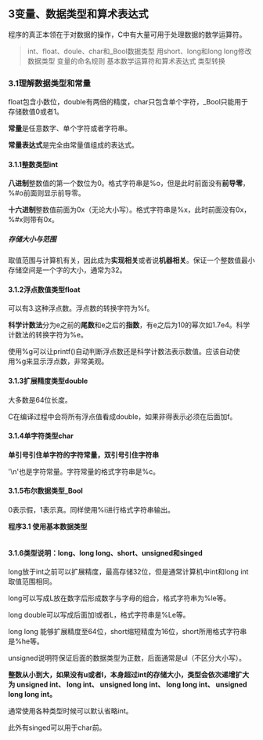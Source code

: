 ## 3变量、数据类型和算术表达式
程序的真正本领在于对数据的操作，C中有大量可用于处理数据的数学运算符。
>int、float、doule、char和_Bool数据类型
>用short、long和long long修改数据类型
>变量的命名规则
>基本数学运算符和算术表达式
>类型转换


### 3.1理解数据类型和常量
float包含小数位，double有两倍的精度，char只包含单个字符，_Bool只能用于存储数值0或者1。

**常量**是任意数字、单个字符或者字符串。

**常量表达式**是完全由常量值组成的表达式。

#### 3.1.1整数类型int
**八进制**整数值的第一个数位为0。格式字符串是%o，但是此时前面没有**前导零**，%#o前面则显示前导零。

**十六进制**整数值前面为0x（无论大小写）。格式字符串是%x，此时前面没有0x，%#x则带有0x。

##### 存储大小与范围
取值范围与计算机有关，因此成为**实现相关**或者说**机器相关**。保证一个整数值最小存储空间是一个字的大小，通常为32。

#### 3.1.2浮点数值类型float
可以有3.这种浮点数。浮点数的转换字符为%f。

**科学计数法**分为e之前的**尾数**和e之后的**指数**，有e之后为10的幂次如1.7e4。科学计数法的转换字符为%e。

使用%g可以让printf()自动判断浮点数还是科学计数法表示数值。应该自动使用%g来显示浮点数，非常美观。
#### 3.1.3扩展精度类型double
大多数是64位长度。

C在编译过程中会将所有浮点值看成double，如果非得表示必须在后面加f。

#### 3.1.4单字符类型char
**单引号引住单字符的字符常量，双引号引住字符串**

'\n'也是字符常量。字符常量的格式字符串是%c。

#### 3.1.5布尔数据类型_Bool
0表示假，1表示真。同样使用%i进行格式字符串输出。


**程序3.1 使用基本数据类型**

```c

```




#### 3.1.6类型说明：long、long long、short、unsigned和singed
long放于int之前可以扩展精度，最高存储32位，但是通常计算机中int和long int取值范围相同。

long可以写成L放在数字后形成数字与字母的组合，格式字符串为%le等。

long double可以写成后面加l或者L，格式字符串是%Le等。

long long 能够扩展精度至64位，short缩短精度为16位，short所用格式字符串是%he等。

unsigned说明符保证后面的数据类型为正数，后面通常是ul（不区分大小写）。

**整数从小到大，如果没有u或者l，本身超过int的存储大小，类型会依次递增扩大为 unsigned int、 long int、 unsigned long int、 long long int、 unsigned long long int。**

通常使用各种类型时候可以默认省略int。

此外有singed可以用于char前。

